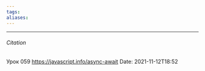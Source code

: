 ```yaml
---
tags: 
aliases: 
---
```



---
###### Citation
Урок 059
https://javascript.info/async-await
Date: 2021-11-12T18:52
